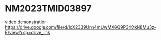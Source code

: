 # NM2023TMID03897
video demonstration-https://drive.google.com/file/d/1cX2339Unn4mUwMXGQ9P3rKtkN8Mu3z-E/view?usp=drive_link
